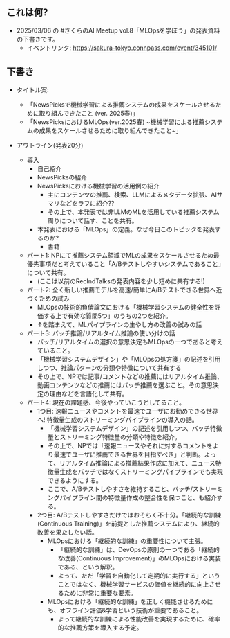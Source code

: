 ## これは何?

- 2025/03/06 の #さくらのAI Meetup vol.8「MLOpsを学ぼう」の発表資料の下書きです。
  - イベントリンク: https://sakura-tokyo.connpass.com/event/345101/


## 下書き

- タイトル案: 
  - 「NewsPicksで機械学習による推薦システムの成果をスケールさせるために取り組んできたこと (ver. 2025春)」
  - 「NewsPicksにおけるMLOps(ver.2025春) ~機械学習による推薦システムの成果をスケールさせるために取り組んできたこと~」

- アウトライン(発表20分)
  - 導入
    - 自己紹介
    - NewsPicksの紹介
    - NewsPicksにおける機械学習の活用例の紹介
      - 主にコンテンツの推薦、検索、LLMによるメタデータ拡張、AIサマリなどをラフに紹介??
      - その上で、本発表では非LLMのMLを活用している推薦システム周りについて話す、ことを共有。
    - 本発表における「MLOps」の定義。なぜ今日このトピックを発表するのか?
      - 書籍
  - パート1: NPにて推薦システム領域でMLの成果をスケールさせるため最優先事項だと考えていること「A/Bテストしやすいシステムであること」について共有。
    - (ここは以前のRecIndTalksの発表内容を少し短めに共有する!)
  - パート2: 全く新しい推薦モデルを高速/簡単にA/Bテストできる世界へ近づくための試み
    - MLOpsの技術的負債論文における「機械学習システムの健全性を評価する上で有効な質問5つ」のうちの2つを紹介。
    - ↑を踏まえて、MLパイプラインの生やし方の改善の試みの話
  - パート3: バッチ推論/リアルタイム推論の使い分けの話
    - バッチ/リアルタイムの選択の意思決定もMLOpsの一つであると考えていること。
    - 「機械学習システムデザイン」や「MLOpsの処方箋」の記述を引用しつつ、推論パターンの分類や特徴について共有する
    - その上で、NPでは記事/コメントなどの推薦にはリアルタイム推論、動画コンテンツなどの推薦にはバッチ推薦を選ぶこと。その意思決定の理由などを言語化して共有。
  - パート4: 現在の課題感、今後やっていこうとしてること。
    - 1つ目: 速報ニュースやコメントを最速でユーザにお勧めできる世界へ! 特徴量生成のストリーミングパイプラインの導入の話。
      - 「機械学習システムデザイン」の記述を引用しつつ、バッチ特徴量とストリーミング特徴量の分類や特徴を紹介。
      - その上で、NPでは「速報ニュースやそれに対するコメントをより最速でユーザに推薦できる世界を目指すべき」と判断。よって、リアルタイム推論による推薦結果作成に加えて、ニュース特徴量生成をバッチではなくストリーミングパイプラインでも実現できるようにする。
      - ここで、A/Bテストしやすさを維持すること、バッチ/ストリーミングパイプライン間の特徴量作成の整合性を保つこと、も紹介する。
    - 2つ目: A/Bテストしやすさだけではおそらく不十分。「継続的な訓練(Continuous Training)」を前提とした推薦システムにより、継続的改善を果たしたい話。
      - MLOpsにおける「継続的な訓練」の重要性について主張。
        - 「継続的な訓練」は、DevOpsの原則の一つである「継続的な改善(Continuous Improvement)」のMLOpsにおける実装である、という解釈。
        - よって、ただ「学習を自動化して定期的に実行する」ということではなく、機械学習サービスの価値を継続的に向上させるために非常に重要な要素。
      - MLOpsにおける「継続的な訓練」を正しく機能させるためにも、オフライン評価&学習という技術が重要であること。
        - よって継続的な訓練による性能改善を実現するために、確率的な推薦方策を導入する予定。

